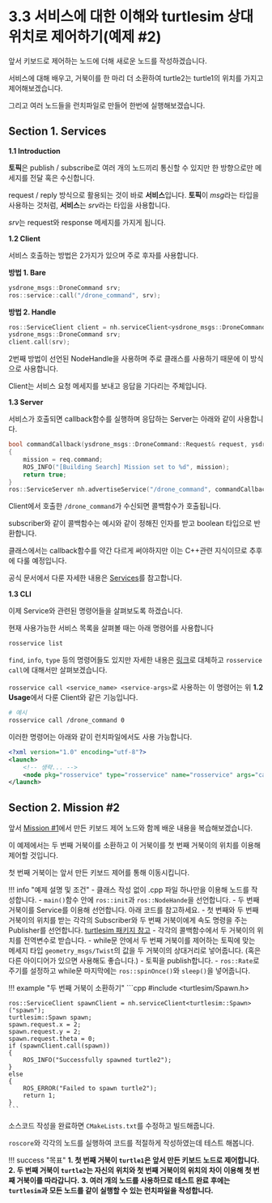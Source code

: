 # 3.3 서비스에 대한 이해와 turtlesim 상대 위치로 제어하기(예제 #2)

앞서 키보드로 제어하는 노드에 더해 새로운 노드를 작성하겠습니다.

서비스에 대해 배우고, 거북이를 한 마리 더 소환하여 turtle2는 turtle1의 위치를 가지고 제어해보겠습니다.

그리고 여러 노드들을 런치파일로 만들어 한번에 실행해보겠습니다.

## Section 1. Services

**1.1 Introduction**

**토픽**은 publish / subscribe로 여러 개의 노드끼리 통신할 수 있지만 한 방향으로만 메세지를 전달 혹은 수신합니다.

request / reply 방식으로 활용되는 것이 바로 **서비스**입니다. **토픽**이 *msg*라는 타입을 사용하는 것처럼, **서비스**는 *srv*라는 타입을 사용합니다.

*srv*는 request와 response 메세지를 가지게 됩니다.

**1.2 Client**

서비스 호출하는 방법은 2가지가 있으며 주로 후자를 사용합니다.

**방법 1. Bare**
```cpp
ysdrone_msgs::DroneCommand srv;
ros::service::call("/drone_command", srv);
```

**방법 2. Handle**
```cpp
ros::ServiceClient client = nh.serviceClient<ysdrone_msgs::DroneCommand>("/drone_command");
ysdrone_msgs::DroneCommand srv;
client.call(srv);
```
2번째 방법이 선언된 NodeHandle을 사용하며 주로 클래스를 사용하기 때문에 이 방식으로 사용합니다.

Client는 서비스 요청 메세지를 보내고 응답을 기다리는 주체입니다.


**1.3 Server**

서비스가 호출되면 callback함수를 실행하며 응답하는 Server는 아래와 같이 사용합니다.
```cpp
bool commandCallback(ysdrone_msgs::DroneCommand::Request& request, ysdrone_msgs::DroneCommand::Response& response)
{
    mission = req.command;
    ROS_INFO("[Building Search] Mission set to %d", mission);
    return true;	
}
ros::ServiceServer nh.advertiseService("/drone_command", commandCallback);
```
Client에서 호출한 `/drone_command`가 수신되면 콜백함수가 호출됩니다.

subscriber와 같이 콜백함수는 예시와 같이 정해진 인자를 받고 boolean 타입으로 반환합니다.

클래스에서는 callback함수를 약간 다르게 써야하지만 이는 C++관련 지식이므로 추후에 다룰 예정입니다.

공식 문서에서 다룬 자세한 내용은 [Services](http://wiki.ros.org/Services)를 참고합니다.

**1.3 CLI**

이제 Service와 관련된 명령어들을 살펴보도록 하겠습니다.

현재 사용가능한 서비스 목록을 살펴볼 때는 아래 명령어를 사용합니다
```bash
rosservice list
```

`find`, `info`, `type` 등의 명령어들도 있지만 자세한 내용은 [링크](http://wiki.ros.org/rosservice)로 대체하고 `rosservice call`에 대해서만 살펴보겠습니다.

`rosservice call <service_name> <service-args>`로 사용하는 이 명령어는 위 **1.2 Usage**에서 다룬 Client와 같은 기능입니다.

```bash
# 예시
rosservice call /drone_command 0
```

이러한 명령어는 아래와 같이 런치파일에서도 사용 가능합니다.

```xml
<?xml version="1.0" encoding="utf-8"?>
<launch>
	<!-- 생략... -->
	<node pkg="rosservice" type="rosservice" name="rosservice" args="call /spawn 2.5 2.5 0 turtle2" />
</launch>
```

## Section 2. Mission #2

앞서 [Mission #1](https://yonseidrone.github.io/ros-tutorials/03_turtlesim/2_turtlesim_writeteleop/#section-2-mission-1)에서 만든 키보드 제어 노드와 함께 배운 내용을 복습해보겠습니다.

이 예제에서는 두 번째 거북이를 소환하고 이 거북이를 첫 번째 거북이의 위치를 이용해 제어할 것입니다.

첫 번째 거북이는 앞서 만든 키보드 제어를 통해 이동시킵니다.

!!! info "예제 설명 및 조건"
	- 클래스 작성 없이 .cpp 파일 하나만을 이용해 노드를 작성합니다.
	- `main()`함수 안에 `ros::init`과 `ros::NodeHande`을 선언합니다.
	- 두 번째 거북이를 Service를 이용해 선언합니다. 아래 코드를 참고하세요.
	- 첫 번째와 두 번째 거북이의 위치를 받는 각각의 Subscriber와 두 번째 거북이에게 속도 명령을 주는 Publisher를 선언합니다. [turtlesim 패키지 참고](http://wiki.ros.org/turtlesim)
	- 각각의 콜백함수에서 두 거북이의 위치를 전역변수로 받습니다.
	- while문 안에서 두 번째 거북이를 제어하는 토픽에 맞는 메세지 타입 `geometry_msgs/Twist`의 값을 두 거북이의 상대거리로 넣어줍니다. (혹은 다른 아이디어가 있으면 사용해도 좋습니다.)
	- 토픽을 publish합니다.
	- `ros::Rate`로 주기를 설정하고 while문 마지막에는 `ros::spinOnce()`와 `sleep()`을 넣어줍니다.

!!! example "두 번째 거북이 소환하기"
	```cpp
	#include <turtlesim/Spawn.h>

	ros::ServiceClient spawnClient = nh.serviceClient<turtlesim::Spawn>("spawn");
	turtlesim::Spawn spawn;
	spawn.request.x = 2;
	spawn.request.y = 2;
	spawn.request.theta = 0;
	if (spawnClient.call(spawn))
	{
		ROS_INFO("Successfully spawned turtle2");
	}
	else
	{
		ROS_ERROR("Failed to spawn turtle2");
		return 1;
	}
	```

소스코드 작성을 완료하면 `CMakeLists.txt`를 수정하고 빌드해줍니다.

`roscore`와 각각의 노드를 실행하여 코드를 적절하게 작성하였는데 테스트 해봅니다.

!!! success "목표"
	**1. 첫 번째 거북이 `turtle1`은 앞서 만든 키보드 노드로 제어합니다.**
	**2. 두 번째 거북이 `turtle2`는 자신의 위치와 첫 번째 거북이의 위치의 차이 이용해 첫 번째 거북이를 따라갑니다.**
	**3. 여러 개의 노드를 사용하므로 테스트 완료 후에는 `turtlesim`과 모든 노드를 같이 실행할 수 있는 런치파일을 작성합니다.**